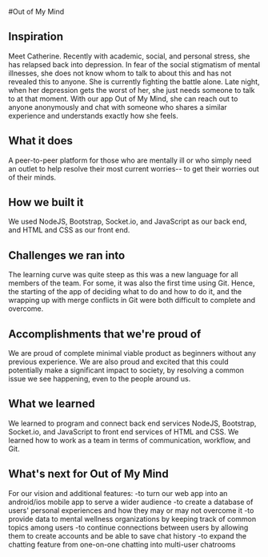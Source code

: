 #Out of My Mind 

## Inspiration
Meet Catherine. Recently with academic, social, and personal stress, she has relapsed back into depression. In fear of the social stigmatism of mental illnesses, she does not know whom to talk to about this and has not revealed this to anyone. She is currently fighting the battle alone.
Late night, when her depression gets the worst of her, she just needs someone to talk to at that moment. 
With our app Out of My Mind, she can reach out to anyone anonymously and chat with someone who shares a similar experience and understands exactly how she feels.


## What it does
A peer-to-peer platform for those who are mentally ill or who simply need an outlet to help resolve their most current worries-- to get their worries out of their minds.

## How we built it
We used NodeJS, Bootstrap, Socket.io, and JavaScript as our back end, and HTML and CSS as our front end.

## Challenges we ran into
The learning curve was quite steep as this was a new language for all members of the team. For some, it was also the first time using Git. Hence, the starting of the app of deciding what to do and how to do it, and the wrapping up with merge conflicts in Git were both difficult to complete and overcome.

## Accomplishments that we're proud of
We are proud of complete minimal viable product as beginners without any previous experience. We are also proud and excited that this could potentially make a significant impact to society, by resolving a common issue we see happening, even to the people around us.

## What we learned
We learned to program and connect back end services NodeJS, Bootstrap, Socket.io, and JavaScript to front end services of HTML and CSS. We learned how to work as a team in terms of communication, workflow, and Git.


## What's next for Out of My Mind
For our vision and additional features: 
    -to turn our web app into an android/ios mobile app to serve a wider audience
    -to create a database of users' personal experiences and how they may or may not overcome it
    -to provide data to mental wellness organizations by keeping track of common topics among users 
    -to continue connections between users by allowing them to create accounts and be able to save chat history
    -to expand the chatting feature from one-on-one chatting into multi-user chatrooms
